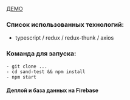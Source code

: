 [ДЕМО](https://sand-test-f27aa.web.app/)

### Список использованных технологий:

- typescript / redux / redux-thunk / axios 

### Команда для запуска:

```
- git clone ...
- cd sand-test && npm install
- npm start
```

#### Деплой и база данных на Firebase